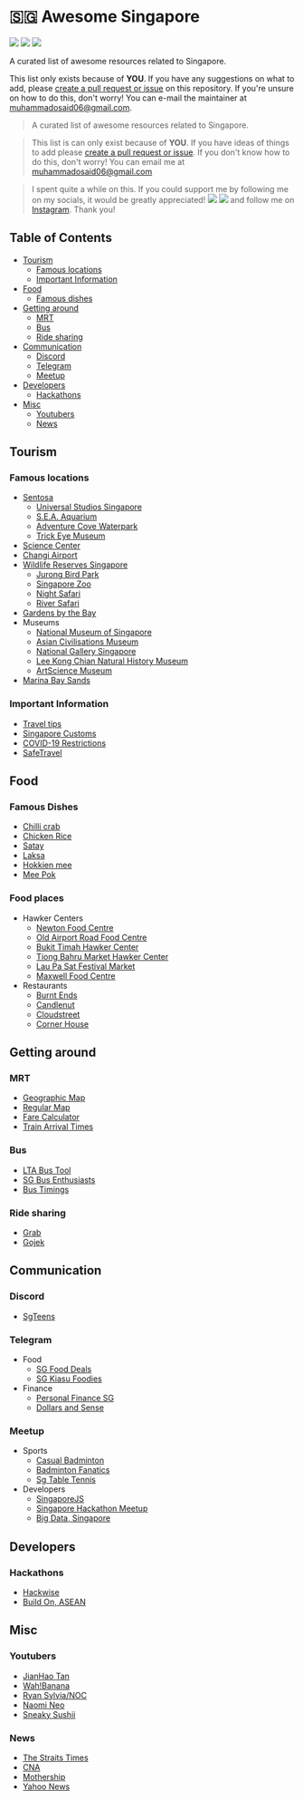 # 🇸🇬 Awesome Singapore

<img src="https://camo.githubusercontent.com/abb97269de2982c379cbc128bba93ba724d8822bfbe082737772bd4feb59cb54/68747470733a2f2f63646e2e7261776769742e636f6d2f73696e647265736f726875732f617765736f6d652f643733303566333864323966656437386661383536353265336136336531353464643865383832392f6d656469612f62616467652e737667" /> <img src="https://shields.io/github/stars/minelarka14/awesome-singapore?style=social"/> <img src="https://shields.io/github/forks/minelarka14/awesome-singapore?style=social"/>

A curated list of awesome resources related to Singapore.

This list only exists because of **YOU**. If you have any suggestions on what to add, please [create a pull request or issue](https://docs.github.com/en/free-pro-team@latest/desktop/contributing-and-collaborating-using-github-desktop/creating-an-issue-or-pull-request) on this repository. If you're unsure on how to do this, don't worry! You can e-mail the maintainer at [muhammadosaid06@gmail.com](mailto:muhammadosaid06@gmail.com?subject=%5BGITHUB-AWESOME-SG%5D%20New%20Idea%20%3CA%20short%20description%20of%20you%20idea%3E&body=Hello%2C%20I%20have%20a%20new%20Idea%20for%20your%20GitHub%20awesome%20Singapore%20repository.%20%0A%0A--%3E%20Your%20Idea%0A%0A--%3E%20Which%20category%20will%20it%20fall%20under%0A%0A%0A).

> A curated list of awesome resources related to Singapore.

> This list is can only exist because of <b>YOU</b>. If you have ideas of things to add please [create a pull request or issue](https://docs.github.com/en/free-pro-team@latest/desktop/contributing-and-collaborating-using-github-desktop/creating-an-issue-or-pull-request). If you don't know how to do this, don't worry! You can email me at [muhammadosaid06@gmail.com](mailto:muhammadosaid06@gmail.com?subject=%5BGITHUB-AWESOME-SG%5D%20New%20Idea%20%3CA%20short%20description%20of%20you%20idea%3E&body=Hello%2C%20I%20have%20a%20new%20Idea%20for%20your%20GitHub%20awesome%20Singapore%20repository.%20%0A%0A--%3E%20Your%20Idea%0A%0A--%3E%20Which%20category%20will%20it%20fall%20under%0A%0A%0A)

> I spent quite a while on this. If you could support me by following me on my socials, it would be greatly appreciated! <img src="https://shields.io/github/followers/minelarka14?label=Follow"/> <img src="https://img.shields.io/twitter/follow/minelarka13?style=social"/> and follow me on [Instagram](https://www.instagram.com/minelarka13/). Thank you!

## Table of Contents

-   [Tourism](#tourism)
    -   [Famous locations](#famous-locations)
    -   [Important Information](#important-information)
-   [Food](#food)
    -   [Famous dishes](#famous-dishes)
-   [Getting around](#getting-around)
    -   [MRT](#mrt)
    -   [Bus](#bus)
    -   [Ride sharing](#ride-sharing)
-   [Communication](#communication)
    -   [Discord](#discord)
    -   [Telegram](#telegram)
    -   [Meetup](#meetup)
-   [Developers](#developers)
    -   [Hackathons](#hackathon)
-   [Misc](#misc)
    -   [Youtubers](#youtubers)
    -   [News](#news)

## Tourism

### Famous locations

-   [Sentosa](https://www.sentosa.com.sg/)
    -   [Universal Studios Singapore](https://www.rwsentosa.com/en/attractions/universal-studios-singapore/explore)
    -   [S.E.A. Aquarium](https://www.rwsentosa.com/en/attractions/sea-aquarium)
    -   [Adventure Cove Waterpark](https://www.rwsentosa.com/en/attractions/adventure-cove-waterpark)
    -   [Trick Eye Museum](https://www.rwsentosa.com/en/attractions/trick-eye-museum)
-   [Science Center](https://www.science.edu.sg/)
-   [Changi Airport](https://www.changiairport.com/)
-   [Wildlife Reserves Singapore](https://www.wrs.com.sg/en.html)
    -   [Jurong Bird Park](https://www.wrs.com.sg/en/jurong-bird-park.html)
    -   [Singapore Zoo](https://www.wrs.com.sg/en/singapore-zoo.html)
    -   [Night Safari](https://www.wrs.com.sg/en/night-safari.html)
    -   [River Safari](https://www.wrs.com.sg/en/river-safari.html)
-   [Gardens by the Bay](https://www.gardensbythebay.com.sg/en.html)
-   Museums
    -   [National Museum of Singapore](https://www.nhb.gov.sg/nationalmuseum/)
    -   [Asian Civilisations Museum](https://www.nhb.gov.sg/acm)
    -   [National Gallery Singapore](https://www.nationalgallery.sg/)
    -   [Lee Kong Chian Natural History Museum](https://lkcnhm.nus.edu.sg/)
    -   [ArtScience Museum](https://www.marinabaysands.com/museum.html/)
-   [Marina Bay Sands](https://www.marinabaysands.com/)

### Important Information

-   [Travel tips](https://www.visitsingapore.com/travel-guide-tips/)
-   [Singapore Customs](https://www.customs.gov.sg/)
-   [COVID-19 Restrictions](https://www.mfa.gov.sg/Services/Singapore-Citizens/COVID-19-Travel-Restrictions)
-   [SafeTravel](https://safetravel.ica.gov.sg/)

## Food

### Famous Dishes

-   [Chilli crab](https://en.wikipedia.org/wiki/Chilli_crab)
-   [Chicken Rice](https://en.wikipedia.org/wiki/Hainanese_chicken_rice)
-   [Satay](https://en.wikipedia.org/wiki/Satay)
-   [Laksa](https://en.wikipedia.org/wiki/Laksa)
-   [Hokkien mee](https://en.wikipedia.org/wiki/Hokkien_mee)
-   [Mee Pok](https://en.wikipedia.org/wiki/Mee_pok)

### Food places

-   Hawker Centers
    -   [Newton Food Centre](https://en.wikipedia.org/wiki/Newton_Food_Centre)
    -   [Old Airport Road Food Centre](https://www.tripsavvy.com/block-51-old-airport-road-food-centre-1629837)
    -   [Bukit Timah Hawker Center](https://www.tripsavvy.com/singapore-bukit-timah-hawker-center-dining-1629832)
    -   [Tiong Bahru Market Hawker Center](https://www.tripsavvy.com/dining-at-tiong-bahru-food-market-1629838)
    -   [Lau Pa Sat Festival Market](https://www.tripsavvy.com/lau-pa-sat-festival-market-1629836)
    -   [Maxwell Food Centre](https://www.tripsavvy.com/dining-at-maxwell-food-centre-1629834)
-   Restaurants
    -   [Burnt Ends](https://www.tripadvisor.com.sg/Restaurant_Review-g294265-d4306841-Reviews-Burnt_Ends-Singapore.html)
    -   [Candlenut](https://www.tripadvisor.com.sg/Restaurant_Review-g294265-d1809940-Reviews-Candlenut-Singapore.html)
    -   [Cloudstreet](https://www.tripadvisor.com.sg/Restaurant_Review-g294265-d18219172-Reviews-Cloudstreet-Singapore.html)
    -   [Corner House](https://www.tripadvisor.com.sg/Restaurant_Review-g294265-d7052714-Reviews-Corner_House-Singapore.html)

## Getting around

### MRT

-   [Geographic Map](https://mrt.sg/map)
-   [Regular Map](https://mrt.sg/map/schematic)
-   [Fare Calculator](https://mrt.sg/fare)
-   [Train Arrival Times](https://www.smrttrains.com.sg/Journey-with-Us/Travel-Information/Train-Arrival-Time)

### Bus

-   [LTA Bus Tool](https://www.lta.gov.sg/content/ltagov/en/map/bus.html)
-   [SG Bus Enthusiasts](https://www.sgbuses.com/)
-   [Bus Timings](https://bus.dabase.com/)

### Ride sharing

-   [Grab](https://www.grab.com/sg/)
-   [Gojek](https://www.gojek.com/sg/)

## Communication

### Discord

-   [SgTeens](https://discord.gg/UMakS6R)

### Telegram

-   Food
    -   [SG Food Deals](https://t.me/sgfooddeals)
    -   [SG Kiasu Foodies](https://t.me/kiasufoodies)
-   Finance
    -   [Personal Finance SG](https://t.me/personalfinancesg)
    -   [Dollars and Sense](https://t.me/dollarsandsense)

### Meetup

-   Sports
    -   [Casual Badminton](https://www.meetup.com/Casual-Badminton-Wednesdays-Toa-Payoh-Safra/)
    -   [Badminton Fanatics](https://www.meetup.com/Badminton-Fanatics/)
    -   [Sg Table Tennis](https://www.meetup.com/SgTableTennis/)
-   Developers
    -   [SingaporeJS](https://www.meetup.com/Singapore-JS/)
    -   [Singapore Hackathon Meetup](https://www.meetup.com/Singapore-Hackathon-Meetup/)
    -   [Big Data, Singapore](https://www.meetup.com/Big-Data-Singapore-Dataconomy/)

## Developers

### Hackathons

-   [Hackwise](http://www.hackwise.org/)
-   [Build On, ASEAN](https://buildonasean.com/2020/singapore/)

## Misc

### Youtubers

-   [JianHao Tan](https://www.youtube.com/channel/UCGwcH4qnJ2qM_ZJUSFcAMAA)
-   [Wah!Banana](https://www.youtube.com/channel/UCAaiKcIfHEzUZl34U980sNA)
-   [Ryan Sylvia/NOC](https://www.youtube.com/channel/UC8az0OO4wXXu2k0ifJjxxBg)
-   [Naomi Neo](https://www.youtube.com/channel/UCPg43ka6hrodDjMtySF3FnQ)
-   [Sneaky Sushii](https://www.youtube.com/channel/UCbWZP5Fuvq1WzD1u-yTwyIw)

### News

-   [The Straits Times](https://www.straitstimes.com/)
-   [CNA](https://www.channelnewsasia.com)
-   [Mothership](https://mothership.sg/)
-   [Yahoo News](https://sg.news.yahoo.com/)
